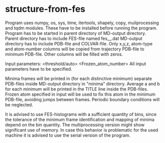 # structure-from-fes

Program uses numpy, os, sys, time, itertools, shapely, copy, muliprocessing and tqdm modules. These have to be installed before running the program.
Program has to be started in parent directory of MD-output directory.
Parent directory has to include FES-file named fes_<MD-output directory>_<other>.dat
MD-output directory has to include PDB-file and COLVAR-file.
Only x,y,z, atom-type and atom-number columns will be copied from trajectory PDB-file to minimum PDB-file. Other columns will be filled with zeros.

Input parameters: <MD-output directory> <threshold/auto> <Frozen_atom_number>
All input parameters have to be specified.

Minima frames will be printed in (for each distinctive minimum) separate PDB-files inside MD-output directory in "minima" directory.
Average a and b for each minimum will be printed in the TITLE line inside the PDB-files.
Frozen atom specified in input will be used to fix this atom in the minimum PDB-file, avoiding jumps between frames.
Periodic boundary conditions will be neglected.

It is advised to use FES-histograms with a sufficient quantity of bins, since the tolerance of the minimum frame identification and mapping of minima
depend on the bin quantity.
The multiprocessing version might show significant use of memory. In case this behavior is problematic for the used machine it is advised to use the
serial version of the program.
